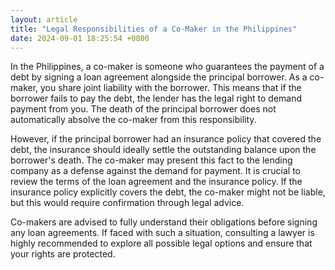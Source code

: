 ```yaml
---
layout: article
title: "Legal Responsibilities of a Co-Maker in the Philippines"
date: 2024-09-01 18:25:54 +0800
---
```


<p>In the Philippines, a co-maker is someone who guarantees the payment of a debt by signing a loan agreement alongside the principal borrower. As a co-maker, you share joint liability with the borrower. This means that if the borrower fails to pay the debt, the lender has the legal right to demand payment from you. The death of the principal borrower does not automatically absolve the co-maker from this responsibility.</p><p>However, if the principal borrower had an insurance policy that covered the debt, the insurance should ideally settle the outstanding balance upon the borrower's death. The co-maker may present this fact to the lending company as a defense against the demand for payment. It is crucial to review the terms of the loan agreement and the insurance policy. If the insurance policy explicitly covers the debt, the co-maker might not be liable, but this would require confirmation through legal advice.</p><p>Co-makers are advised to fully understand their obligations before signing any loan agreements. If faced with such a situation, consulting a lawyer is highly recommended to explore all possible legal options and ensure that your rights are protected.</p>